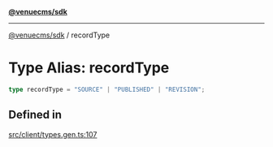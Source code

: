[**@venuecms/sdk**](../Index.md)

***

[@venuecms/sdk](../Index.md) / recordType

# Type Alias: recordType

```ts
type recordType = "SOURCE" | "PUBLISHED" | "REVISION";
```

## Defined in

[src/client/types.gen.ts:107](https://github.com/venuecms/sdk/blob/2faabdda7b7d9b2854d4c3073cb04e69d28f92c8/src/client/types.gen.ts#L107)
